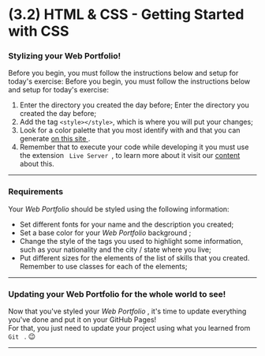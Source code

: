 # (3.2) HTML & CSS - Getting Started with CSS

<div class=" col-span-12 content-section-box"><div class="dark-screen"></div><h3 id="estilizando-seu-portfolio-web" class="title-section">
Stylizing your Web Portfolio!</h3>
<div class="pt-1 pb-1">
Before you begin, you must follow the instructions below and setup for today's exercise:
   Before you begin, you must follow the instructions below and setup for today's exercise:</div>
<ol>
  <li>
    Enter the directory you created the day before;
    Enter the directory you created the day before;  </li>
  <li>
    Add the tag
<code class="inline">&lt;style&gt;&lt;/style&gt;</code>, which is where you will put your changes;
  </li>
  <li>
    Look for a color palette that you most identify with and that you can generate 
    <a class="external-link" href="https://coolors.co/" target="_blank" rel="noopener noreferrer">
      on this site
    </a>
    .
  </li>
  <li>
    Remember that to execute your code while developing it you must use the extension
<code class = "inline"> Live Server </code>, to learn more about it visit our
     <a href="/course/real-life-engineer/vscode">
       content
     </a>
      about this.
  </li>
</ol>
<hr class="thin">
</div>

<div class=" col-span-12 content-section-box"><div class="dark-screen"></div><h3 id="requisitos" class="title-section">
  Requirements
</h3>
<div class="pt-1 pb-1">
  Your <em> Web Portfolio </em> should be styled using the following information:
</div>
<ul>
  <li>
    <div class="pt-1 pb-1">
Set different fonts for your name and the description you created;    </div>
  </li>
  <li>
    <div class="pt-1 pb-1">
      Set a base color for your <em> Web Portfolio </em> background
      ;
    </div>
  </li>
  <li>
    <div class="pt-1 pb-1">
      Change the style of the tags you used to highlight some information, such as your nationality and the city / state where you live;
     </div>
   </li>
   <li>
     <div class = "pt-1 pb-1">
       Put different sizes for the elements of the list of skills that you created. Remember to use classes for each of the elements;
    </div>
  </li>
</ul>
<hr class="thin">
</div>

<div class=" col-span-12 content-section-box"><div class="dark-screen"></div><h3 id="atualizando-seu-portfolio-web-para-o-mundo-ver" class="title-section">
  Updating your Web Portfolio for the whole world to see!
</h3>
<div class = "pt-1 pb-1">
   Now that you've styled your <em> Web Portfolio </em>, it's time to update everything you've done and put it on your GitHub Pages!
</div>
<div class = "pt-1 pb-1">
   For that, you just need to update your project using what you learned from <code class = "inline"> Git </code> . 😉
</div>
<hr class="thin">
</div>
